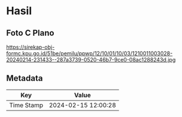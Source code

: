 # Hasil

## Foto C Plano

https://sirekap-obj-formc.kpu.go.id/51be/pemilu/ppwp/12/10/01/10/03/1210011003028-20240214-231433--287a3739-0520-46b7-9ce0-08ac1288243d.jpg


## Metadata

| Key        | Value               |
| ---------- | ------------------- |
| Time Stamp | 2024-02-15 12:00:28 |



